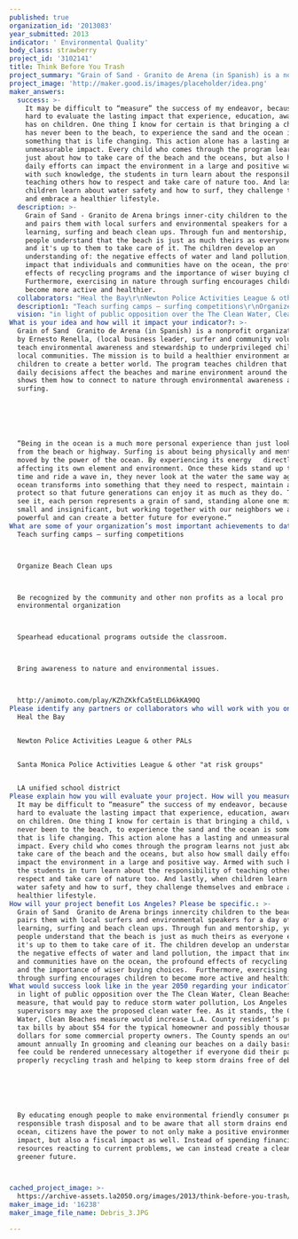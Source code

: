 ```yaml
---
published: true
organization_id: '2013083'
year_submitted: 2013
indicator: ' Environmental Quality'
body_class: strawberry
project_id: '3102141'
title: Think Before You Trash
project_summary: "Grain of Sand - Granito de Arena (in Spanish) is a non-profit organization run by Ernesto Renella, (local business leader, surfer and community volunteer) to teach environmental awareness and stewardship to underprivileged children in local communities. The mission is to build a healthier environment and educate children to create a better world. The program teaches children that their daily decisions affect the beaches and marine environment around the world and shows them how to connect to nature through environmental awareness and surfing.\r\n\r\n“Being in the ocean is a much more personal experience than just looking at it from the beach or highway. Surfing is about being physically and mentally moved by the power of the ocean. By experiencing its energy   directly affecting its own element and environment. Once these kids stand up the first time and ride a wave in, they never look at the water the same way again. The ocean transforms into something that they need to respect, maintain and protect so that future generations can enjoy it as much as they do. The way I see it, each person represents a grain of sand, standing alone one might seem small and insignificant, but working together with our neighbors we are powerful and can create a better future for everyone.”"
project_image: 'http://maker.good.is/images/placeholder/idea.png'
maker_answers:
  success: >-
    It may be difficult to “measure” the success of my endeavor, because it is
    hard to evaluate the lasting impact that experience, education, awareness
    has on children. One thing I know for certain is that bringing a child, who
    has never been to the beach, to experience the sand and the ocean is
    something that is life changing. This action alone has a lasting and
    unmeasurable impact. Every child who comes through the program learns not
    just about how to take care of the beach and the oceans, but also how small
    daily efforts can impact the environment in a large and positive way. Armed
    with such knowledge, the students in turn learn about the responsibility of
    teaching others how to respect and take care of nature too. And lastly, when
    children learn about water safety and how to surf, they challenge themselves
    and embrace a healthier lifestyle.
  description: >-
    Grain of Sand - Granito de Arena brings inner-city children to the beach,
    and pairs them with local surfers and environmental speakers for a day of
    learning, surfing and beach clean ups. Through fun and mentorship, young
    people understand that the beach is just as much theirs as everyone else’s
    and it's up to them to take care of it. The children develop an
    understanding of: the negative effects of water and land pollution, the
    impact that individuals and communities have on the ocean, the profound
    effects of recycling programs and the importance of wiser buying choices. 
    Furthermore, exercising in nature through surfing encourages children to
    become more active and healthier. 
  collaborators: "Heal the Bay\r\nNewton Police Activities League & other PALs\r\nSanta Monica Police Activities League & other \"at risk groups\"\r\nLA unified school district "
  description1: "Teach surfing camps – surfing competitions\r\nOrganize Beach Clean ups\r\nBe recognized by the community and other non profits as a local pro environmental organization\r\nSpearhead educational programs outside the classroom. \r\nBring awareness to nature and environmental issues.\r\nhttp://animoto.com/play/KZhZKkfCa5tELLD6kKA90Q"
  vision: "in light of public opposition over the The Clean Water, Clean Beaches ballot measure, that would pay to reduce storm water pollution, Los Angeles County supervisors may axe the proposed clean water fee. As it stands, the Clean Water, Clean Beaches measure would increase L.A. County resident’s property tax bills by about $54 for the typical homeowner and possibly thousands of dollars for some commercial property owners. The County spends an outrageous amount annually In grooming and cleaning our beaches on a daily basis. This fee could be rendered unnecessary altogether if everyone did their part in properly recycling trash and helping to keep storm drains free of debris.\r\n\r\nBy educating enough people to make environmental friendly consumer purchases, responsible trash disposal and to be aware that all storm drains end up in the ocean, citizens have the power to not only make a positive environmental impact, but also a fiscal impact as well. Instead of spending financial resources reacting to current problems, we can instead create a cleaner and greener future.\r\n"
What is your idea and how will it impact your indicator?: >-
  Grain of Sand  Granito de Arena (in Spanish) is a nonprofit organization run
  by Ernesto Renella, (local business leader, surfer and community volunteer) to
  teach environmental awareness and stewardship to underprivileged children in
  local communities. The mission is to build a healthier environment and educate
  children to create a better world. The program teaches children that their
  daily decisions affect the beaches and marine environment around the world and
  shows them how to connect to nature through environmental awareness and
  surfing.






  “Being in the ocean is a much more personal experience than just looking at it
  from the beach or highway. Surfing is about being physically and mentally
  moved by the power of the ocean. By experiencing its energy   directly
  affecting its own element and environment. Once these kids stand up the first
  time and ride a wave in, they never look at the water the same way again. The
  ocean transforms into something that they need to respect, maintain and
  protect so that future generations can enjoy it as much as they do. The way I
  see it, each person represents a grain of sand, standing alone one might seem
  small and insignificant, but working together with our neighbors we are
  powerful and can create a better future for everyone.”
What are some of your organization’s most important achievements to date?: >-
  Teach surfing camps — surfing competitions



  Organize Beach Clean ups



  Be recognized by the community and other non profits as a local pro
  environmental organization



  Spearhead educational programs outside the classroom. 



  Bring awareness to nature and environmental issues.



  http://animoto.com/play/KZhZKkfCa5tELLD6kKA90Q
Please identify any partners or collaborators who will work with you on this project.: |-
  Heal the Bay


  Newton Police Activities League & other PALs


  Santa Monica Police Activities League & other "at risk groups"


  LA unified school district 
Please explain how you will evaluate your project. How will you measure success?: >-
  It may be difficult to “measure” the success of my endeavor, because it is
  hard to evaluate the lasting impact that experience, education, awareness has
  on children. One thing I know for certain is that bringing a child, who has
  never been to the beach, to experience the sand and the ocean is something
  that is life changing. This action alone has a lasting and unmeasurable
  impact. Every child who comes through the program learns not just about how to
  take care of the beach and the oceans, but also how small daily efforts can
  impact the environment in a large and positive way. Armed with such knowledge,
  the students in turn learn about the responsibility of teaching others how to
  respect and take care of nature too. And lastly, when children learn about
  water safety and how to surf, they challenge themselves and embrace a
  healthier lifestyle.
How will your project benefit Los Angeles? Please be specific.: >-
  Grain of Sand  Granito de Arena brings innercity children to the beach, and
  pairs them with local surfers and environmental speakers for a day of
  learning, surfing and beach clean ups. Through fun and mentorship, young
  people understand that the beach is just as much theirs as everyone else’s and
  it's up to them to take care of it. The children develop an understanding of:
  the negative effects of water and land pollution, the impact that individuals
  and communities have on the ocean, the profound effects of recycling programs
  and the importance of wiser buying choices.  Furthermore, exercising in nature
  through surfing encourages children to become more active and healthier. 
What would success look like in the year 2050 regarding your indicator?: >+
  in light of public opposition over the The Clean Water, Clean Beaches ballot
  measure, that would pay to reduce storm water pollution, Los Angeles County
  supervisors may axe the proposed clean water fee. As it stands, the Clean
  Water, Clean Beaches measure would increase L.A. County resident’s property
  tax bills by about $54 for the typical homeowner and possibly thousands of
  dollars for some commercial property owners. The County spends an outrageous
  amount annually In grooming and cleaning our beaches on a daily basis. This
  fee could be rendered unnecessary altogether if everyone did their part in
  properly recycling trash and helping to keep storm drains free of debris.






  By educating enough people to make environmental friendly consumer purchases,
  responsible trash disposal and to be aware that all storm drains end up in the
  ocean, citizens have the power to not only make a positive environmental
  impact, but also a fiscal impact as well. Instead of spending financial
  resources reacting to current problems, we can instead create a cleaner and
  greener future.



cached_project_image: >-
  https://archive-assets.la2050.org/images/2013/think-before-you-trash/maker.good.is/images/placeholder/idea.png
maker_image_id: '16238'
maker_image_file_name: Debris_3.JPG

---
```

